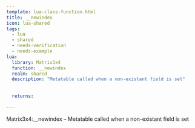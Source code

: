 ```yaml
---
template: lua-class-function.html
title: __newindex
icon: lua-shared
tags:
  - lua
  - shared
  - needs-verification
  - needs-example
lua:
  library: Matrix3x4
  function: __newindex
  realm: shared
  description: "Metatable called when a non-existant field is set"
  
  
  returns:
    
---
```


<div class="lua__search__keywords">
Matrix3x4:__newindex &#x2013; Metatable called when a non-existant field is set
</div>
